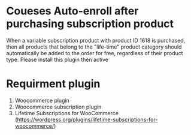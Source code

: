 # Coueses Auto-enroll after purchasing subscription product
When a variable subscription product with product ID 1618 is purchased, then all products that belong to the "life-time" product category should automatically be added to the order for free, 
regardless of their product type. Please install this plugin then active

# Requirment plugin
1. Woocommerce plugin
2. Woocommerce subscription plugin
3. Lifetime Subscriptions for WooCommerce (https://wordpress.org/plugins/lifetime-subscriptions-for-woocommerce/)
